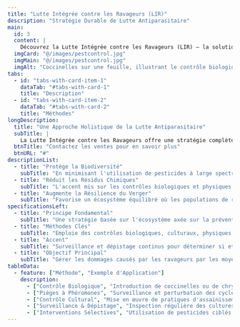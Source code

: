```yaml
---
title: "Lutte Intégrée contre les Ravageurs (LIR)"
description: "Stratégie Durable de Lutte Antiparasitaire"
main:
  id: 3
  content: |
    Découvrez la Lutte Intégrée contre les Ravageurs (LIR) – la solution ultime pour une lutte antiparasitaire durable et efficace. Cette stratégie avancée combine des contrôles biologiques, une surveillance approfondie et des interventions sélectives, allant au-delà de la pulvérisation chimique généralisée conventionnelle. En s'appuyant sur des prédateurs naturels et des pièges à phéromones, la LIR assure une approche ciblée et respectueuse de l'environnement pour protéger les cultures.
  imgCard: "@/images/pestcontrol.jpg"
  imgMain: "@/images/pestcontrol.jpg"
  imgAlt: "Coccinelles sur une feuille, illustrant le contrôle biologique dans un verger"
tabs:
  - id: "tabs-with-card-item-1"
    dataTab: "#tabs-with-card-1"
    title: "Description"
  - id: "tabs-with-card-item-2"
    dataTab: "#tabs-with-card-2"
    title: "Méthodes"
longDescription:
  title: "Une Approche Holistique de la Lutte Antiparasitaire"
  subTitle: |
    La Lutte Intégrée contre les Ravageurs offre une stratégie complète, basée sur l'écosystème, pour la prévention à long terme des ravageurs. Elle privilégie la surveillance et les méthodes non chimiques pour maintenir les populations de ravageurs en dessous des seuils de nuisibilité. Les interventions chimiques ne sont utilisées qu'en dernier recours, garantissant un environnement de verger équilibré et résilient.
  btnTitle: "Contactez les ventes pour en savoir plus"
  btnURL: "#"
descriptionList:
  - title: "Protège la Biodiversité"
    subTitle: "En minimisant l'utilisation de pesticides à large spectre, la LIR aide à préserver les insectes utiles, les pollinisateurs et d'autres organismes non ciblés au sein de l'écosystème du verger."
  - title: "Réduit les Résidus Chimiques"
    subTitle: "L'accent mis sur les contrôles biologiques et physiques entraîne des résidus chimiques nettement inférieurs sur les produits, favorisant une alimentation plus sûre et un environnement plus sain."
  - title: "Augmente la Résilience du Verger"
    subTitle: "Favorise un écosystème équilibré où les populations de ravageurs sont gérées naturellement, rendant le verger moins sujet aux infestations majeures et plus résilient à long terme."
specificationsLeft:
  - title: "Principe Fondamental"
    subTitle: "Une stratégie basée sur l'écosystème axée sur la prévention à long terme des ravageurs grâce à une combinaison de techniques éprouvées."
  - title: "Méthodes Clés"
    subTitle: "Emploie des contrôles biologiques, culturaux, physiques et mécaniques, avec une utilisation chimique sélective uniquement lorsque c'est absolument nécessaire."
  - title: "Accent"
    subTitle: "Surveillance et dépistage continus pour déterminer si et quand des interventions sont nécessaires, plutôt que de se fier à des applications préprogrammées."
  - title: "Objectif Principal"
    subTitle: "Gérer les dommages causés par les ravageurs par les moyens les plus économiques et avec le moins de risques possibles pour les personnes, les biens et l'environnement."
tableData:
  - feature: ["Méthode", "Exemple d'Application"]
    description:
      - ["Contrôle Biologique", "Introduction de coccinelles ou de chrysopes pour contrôler les populations de pucerons."]
      - ["Pièges à Phéromones", "Surveillance et perturbation des cycles de reproduction de ravageurs comme le carpocapse des pommes."]
      - ["Contrôle Cultural", "Mise en œuvre de pratiques d'assainissement, comme l'enlèvement des fruits tombés, pour éliminer les lieux de reproduction des ravageurs."]
      - ["Surveillance & Dépistage", "Inspection régulière des cultures pour évaluer les niveaux de ravageurs et déterminer les seuils d'action."]
      - ["Interventions Sélectives", "Utilisation de pesticides ciblés et écologiques uniquement dans les zones touchées lorsque les seuils sont dépassés."]
---
```

